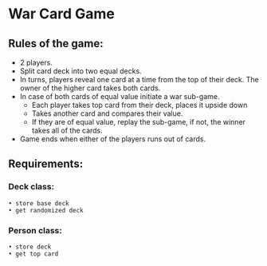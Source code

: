 # War Card Game

## Rules of the game:
- 2 players. 
- Split card deck into two equal decks. 
- In turns, players reveal one card at a time from the top of their deck. The owner of the higher card takes both cards. 
- In case of both cards of equal value initiate a war sub-game. 
    - Each player takes top card from their deck, places it upside down
    - Takes another card and compares their value.
    - If they are of equal value, replay the sub-game, if not, the winner takes all of the cards.
- Game ends when either of the players runs out of cards.

## Requirements:

### Deck class:
	• store base deck
	• get randomized deck
		
### Person class:
	• store deck 
	• get top card
